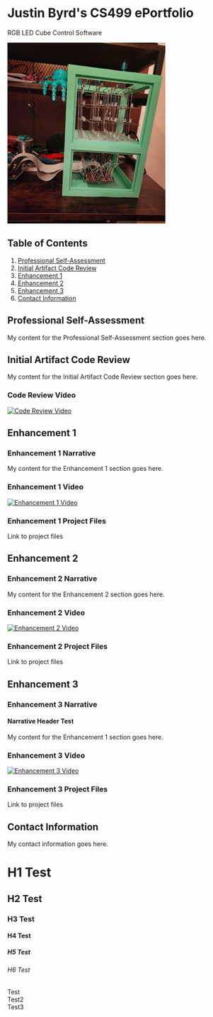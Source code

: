 # Justin Byrd's CS499 ePortfolio
RGB LED Cube Control Software

![4x4x4 RGB LED Cube](/Images/LED_Cube.png)



## Table of Contents

1. [Professional Self-Assessment](#professional-self-assessment)
2. [Initial Artifact Code Review](#initial-artifact-code-review)
3. [Enhancement 1](#enhancement-1)
4. [Enhancement 2](#enhancement-2)
5. [Enhancement 3](#enhancement-3)
6. [Contact Information](#contact-information)



## Professional Self-Assessment <a name="professional-self-assessment"></a>

My content for the Professional Self-Assessment section goes here.



## Initial Artifact Code Review <a name="initial-artifact-code-review"></a>

My content for the Initial Artifact Code Review section goes here.

### Code Review Video

[![Code Review Video](https://img.youtube.com/vi/PrN7pwSR6RM/0.jpg)](https://www.youtube.com/watch?v=PrN7pwSR6RM)



## Enhancement 1 <a name="enhancement-1"></a>

### Enhancement 1 Narrative

My content for the Enhancement 1 section goes here.

### Enhancement 1 Video

[![Enhancement 1 Video](https://img.youtube.com/vi/-KXExONsFV8/0.jpg)](https://www.youtube.com/watch?v=-KXExONsFV8)

### Enhancement 1 Project Files

Link to project files



## Enhancement 2 <a name="enhancement-2"></a>

### Enhancement 2 Narrative

My content for the Enhancement 2 section goes here.

### Enhancement 2 Video

[![Enhancement 2 Video](https://img.youtube.com/vi/M9_ifvqkotE/0.jpg)](https://www.youtube.com/watch?v=M9_ifvqkotE)

### Enhancement 2 Project Files

Link to project files



## Enhancement 3 <a name="enhancement-3"></a>

### Enhancement 3 Narrative

#### Narrative Header Test

My content for the Enhancement 1 section goes here.

### Enhancement 3 Video

[![Enhancement 3 Video](https://img.youtube.com/vi/LhghKqOzzrc/0.jpg)](https://www.youtube.com/watch?v=LhghKqOzzrc)

### Enhancement 3 Project Files

Link to project files



## Contact Information <a name="contact-information"></a>

My contact information goes here.


# H1 Test
## H2 Test
### H3 Test
#### H4 Test
##### H5 Test
###### H6 Test

Test  
Test2  
Test3  